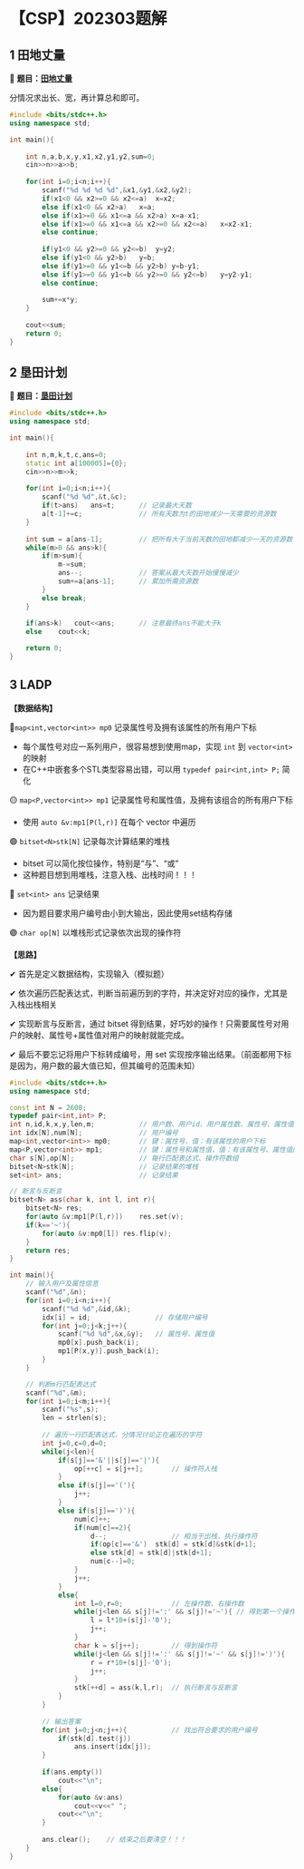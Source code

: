 # 【CSP】202303题解


## 1 田地丈量

🔗 **题目：[田地丈量](http://118.190.20.162/submitlist.page?gpid=T165)**

分情况求出长、宽，再计算总和即可。

```c++
#include <bits/stdc++.h>
using namespace std;

int main(){
	
	int n,a,b,x,y,x1,x2,y1,y2,sum=0;
	cin>>n>>a>>b;
	
	for(int i=0;i<n;i++){
		scanf("%d %d %d %d",&x1,&y1,&x2,&y2);
		if(x1<0 && x2>=0 && x2<=a)	x=x2;
		else if(x1<0 && x2>a)	x=a;
		else if(x1>=0 && x1<=a && x2>a)	x=a-x1;
		else if(x1>=0 && x1<=a && x2>=0 && x2<=a)	x=x2-x1;
		else continue;
		
		if(y1<0 && y2>=0 && y2<=b)	y=y2;
		else if(y1<0 && y2>b)	y=b;
		else if(y1>=0 && y1<=b && y2>b)	y=b-y1;
		else if(y1>=0 && y1<=b && y2>=0 && y2<=b)	y=y2-y1;
		else continue;
		
		sum+=x*y;
	} 
	
	cout<<sum;
	return 0;
} 
```

## 2 垦田计划

🔗 **题目：[垦田计划](http://118.190.20.162/view.page?gpid=T164)**

```c++
#include <bits/stdc++.h>
using namespace std;

int main(){
	
	int n,m,k,t,c,ans=0;
	static int a[100005]={0};
	cin>>n>>m>>k;
	
	for(int i=0;i<n;i++){
		scanf("%d %d",&t,&c);
		if(t>ans)	ans=t;		// 记录最大天数 
		a[t-1]+=c;				// 所有天数为t的田地减少一天需要的资源数 
	} 
	
	int sum = a[ans-1];			// 把所有大于当前天数的田地都减少一天的资源数 
	while(m>0 && ans>k){
		if(m>sum){
			m-=sum;
			ans--;				// 答案从最大天数开始慢慢减少
			sum+=a[ans-1];		// 累加所需资源数 
		}
		else break;
	}
	
	if(ans>k)	cout<<ans;		// 注意最终ans不能大于k 
	else	cout<<k;

	return 0;
} 
```



## 3 LADP

**【数据结构】**

🔴`map<int,vector<int>> mp0` 记录属性号及拥有该属性的所有用户下标

- 每个属性号对应一系列用户，很容易想到使用map，实现 `int` 到 `vector<int>` 的映射
- 在C++中嵌套多个STL类型容易出错，可以用 `typedef pair<int,int> P;` 简化

🟡 `map<P,vector<int>> mp1` 记录属性号和属性值，及拥有该组合的所有用户下标

- 使用 `auto &v:mp1[P(l,r)]` 在每个 vector 中遍历

🟢 `bitset<N>stk[N]` 记录每次计算结果的堆栈

- bitset 可以简化按位操作，特别是“与”、“或”
- 这种题目想到用堆栈，注意入栈、出栈时间！！！

🔵 `set<int> ans` 记录结果

- 因为题目要求用户编号由小到大输出，因此使用set结构存储

🟣 `char op[N]` 以堆栈形式记录依次出现的操作符

**【思路】**

✔ 首先是定义数据结构，实现输入（模拟题）

✔ 依次遍历匹配表达式，判断当前遍历到的字符，并决定好对应的操作，尤其是入栈出栈相关

✔ 实现断言与反断言，通过 bitset 得到结果，好巧妙的操作！只需要属性号对用户的映射、属性号+属性值对用户的映射就能完成。

✔ 最后不要忘记将用户下标转成编号，用 set 实现按序输出结果。（前面都用下标是因为，用户数的最大值已知，但其编号的范围未知）

```c++
#include <bits/stdc++.h>
using namespace std;

const int N = 2600;
typedef pair<int,int> P; 
int n,id,k,x,y,len,m;			// 用户数、用户id、用户属性数、属性号、属性值、匹配表达式长度、匹配表达式行数 
int idx[N],num[N]; 				// 用户编号 
map<int,vector<int>> mp0;		// 键：属性号，值：有该属性的用户下标 
map<P,vector<int>> mp1;			// 键：属性号和属性值，值：有该属性号、属性值的用户下标 
char s[N],op[N];				// 每行匹配表达式、操作符数组 
bitset<N>stk[N];				// 记录结果的堆栈 
set<int> ans;					// 记录结果

// 断言与反断言 
bitset<N> ass(char k, int l, int r){
	bitset<N> res;
	for(auto &v:mp1[P(l,r)])	res.set(v);
	if(k=='~'){
		for(auto &v:mp0[l])	res.flip(v);
	}
	return res;
}

int main(){
	// 输入用户及属性信息 
	scanf("%d",&n);
	for(int i=0;i<n;i++){
		scanf("%d %d",&id,&k);
		idx[i] = id;				// 存储用户编号 
		for(int j=0;j<k;j++){
			scanf("%d %d",&x,&y);	// 属性号、属性值 
			mp0[x].push_back(i);
			mp1[P(x,y)].push_back(i); 
		} 
	} 

	// 判断m行匹配表达式 
	scanf("%d",&m);
	for(int i=0;i<m;i++){
		scanf("%s",s);
		len = strlen(s);
		
        // 遍历一行匹配表达式，分情况讨论正在遍历的字符
		int j=0,c=0,d=0;
		while(j<len){
			if(s[j]=='&'||s[j]=='|'){
				op[++c] = s[j++];		// 操作符入栈 
			}
			else if(s[j]=='('){
				j++;
			}
			else if(s[j]==')'){
				num[c]++;
				if(num[c]==2){
					d--;				// 相当于出栈，执行操作符
					if(op[c]=='&')	stk[d] = stk[d]&stk[d+1];
					else stk[d] = stk[d]|stk[d+1];
					num[c--]=0;
				}
				j++;
			} 
			else{
				int l=0,r=0;			// 左操作数、右操作数 
				while(j<len && s[j]!=':' && s[j]!='~'){	// 得到第一个操作数 
					l = l*10+(s[j]-'0');
					j++;
				}
				char k = s[j++]; 		// 得到操作符
				while(j<len && s[j]!=':' && s[j]!='~' && s[j]!=')'){	// 得到第二个操作数
					r = r*10+(s[j]-'0');
					j++;
				} 
				stk[++d] = ass(k,l,r);	// 执行断言与反断言
			}
		}
		
		// 输出答案
		for(int j=0;j<n;j++){			// 找出符合要求的用户编号
			if(stk[d].test(j))
				ans.insert(idx[j]);
		} 
		
		if(ans.empty())
			cout<<"\n";
		else{
			for(auto &v:ans)
				cout<<v<<" ";
			cout<<"\n";
		}
		
		ans.clear();	// 结束之后要清空！！！ 
	} 
}
```






